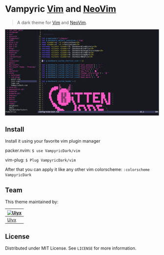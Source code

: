 # Vampyric [Vim](https://www.vim.org/) and [NeoVim](https://neovim.io/)

> A dark theme for [Vim](https://www.vim.org/) and [NeoVim](https://neovim.io/).

![Screenshot](./screenshot.png)

## Install

Install it using your favorite vim plugin manager

packer.nvim:
`$ use VampyricDark/vim`

vim-plug:
`$ Plug VampyricDark/vim`

After that you can apply it like any other vim colorscheme:
`:colorscheme VampyricDark`

## Team

This theme maintained by:

[![Uiyx](https://github.com/Uiyx.png?size=100)](https://github.com/Uiyx) |
--- |
[Uiyx](https://github.com/Uiyx) |

## License

Distributed under MIT License. See `LICENSE` for more information.
